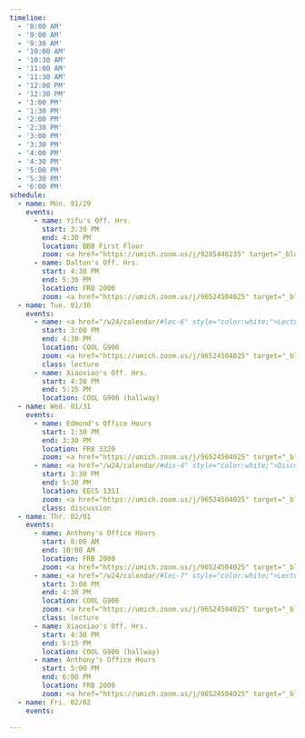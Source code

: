 ```yaml
---
timeline:
  - '8:00 AM'
  - '9:00 AM'
  - '9:30 AM'
  - '10:00 AM'
  - '10:30 AM'
  - '11:00 AM'
  - '11:30 AM'
  - '12:00 PM'
  - '12:30 PM'
  - '1:00 PM'
  - '1:30 PM'
  - '2:00 PM'
  - '2:30 PM'
  - '3:00 PM'
  - '3:30 PM'
  - '4:00 PM'
  - '4:30 PM'
  - '5:00 PM'
  - '5:30 PM'
  - '6:00 PM'
schedule:
  - name: Mon. 01/29
    events:
      - name: Yifu's Off. Hrs.
        start: 3:30 PM
        end: 4:30 PM
        location: BBB First Floor
        zoom: <a href="https://umich.zoom.us/j/9285446235" target="_blank" style="color:white;">Zoom Link</a>
      - name: Dalton's Off. Hrs.
        start: 4:30 PM
        end: 5:30 PM
        location: FRB 2000
        zoom: <a href="https://umich.zoom.us/j/96524504025" target="_blank" style="color:white;">Zoom Link (deeprob)</a>
  - name: Tue. 01/30
    events:
      - name: <a href="/w24/calendar/#lec-6" style="color:white;">Lecture 6</a>
        start: 3:00 PM
        end: 4:30 PM
        location: COOL G906
        zoom: <a href="https://umich.zoom.us/j/96524504025" target="_blank" style="color:white;">Zoom Link (deeprob)</a>
        class: lecture
      - name: Xiaoxiao's Off. Hrs.
        start: 4:30 PM
        end: 5:15 PM
        location: COOL G906 (hallway)
  - name: Wed. 01/31
    events:
      - name: Edmond's Office Hours
        start: 1:30 PM
        end: 3:30 PM
        location: FRB 3320
        zoom: <a href="https://umich.zoom.us/j/96524504025" target="_blank" style="color:white;">Zoom Link (deeprob)</a>
      - name: <a href="/w24/calendar/#dis-4" style="color:white;">Discussion 4</a>
        start: 3:30 PM
        end: 5:30 PM
        location: EECS 1311
        zoom: <a href="https://umich.zoom.us/j/96524504025" target="_blank" style="color:white;">Zoom Link (deeprob)</a>
        class: discussion
  - name: Thr. 02/01
    events:
      - name: Anthony's Office Hours
        start: 8:00 AM
        end: 10:00 AM
        location: FRB 2000
        zoom: <a href="https://umich.zoom.us/j/96524504025" target="_blank" style="color:white;">Zoom Link (deeprob)</a>
      - name: <a href="/w24/calendar/#lec-7" style="color:white;">Lecture 7</a>
        start: 3:00 PM
        end: 4:30 PM
        location: COOL G906
        zoom: <a href="https://umich.zoom.us/j/96524504025" target="_blank" style="color:white;">Zoom Link (deeprob)</a>
        class: lecture
      - name: Xiaoxiao's Off. Hrs.
        start: 4:30 PM
        end: 5:15 PM
        location: COOL G906 (hallway)
      - name: Anthony's Office Hours
        start: 5:00 PM
        end: 6:00 PM
        location: FRB 2000
        zoom: <a href="https://umich.zoom.us/j/96524504025" target="_blank" style="color:white;">Zoom Link (deeprob)</a>
  - name: Fri. 02/02
    events:
      
---
```

